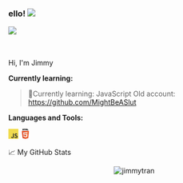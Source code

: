 ### ello! <img src="https://media.giphy.com/media/Vbtc9VG51NtzT1Qnv1/giphy.gif" width="25px">

![](https://visitor-badge.glitch.me/badge?page_id=Jimmy-Tran.jimmytran)

<br />

Hi, I'm Jimmy 
  
**Currently learning:**

> 📝Currently learning: JavaScript
> Old account: https://github.com/MightBeASlut

**Languages and Tools:**  

<code><img height="20" src="https://raw.githubusercontent.com/github/explore/80688e429a7d4ef2fca1e82350fe8e3517d3494d/topics/javascript/javascript.png"></code>
<code><img height="20" src="https://raw.githubusercontent.com/github/explore/80688e429a7d4ef2fca1e82350fe8e3517d3494d/topics/html/html.png"></code>

📈 My GitHub Stats

<p align="center"> <img src="https://github-readme-stats.vercel.app/api?username=jimmy-tran&show_icons=true&theme=gotham" alt="jimmytran" />
